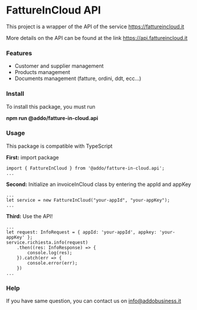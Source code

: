 # FattureInCloud API

This project is a wrapper of the API of the service https://fattureincloud.it

More details on the API can be found at the link https://api.fattureincloud.it

### Features
- Customer and supplier management
- Products management
- Documents management (fatture, ordini, ddt, ecc...)

### Install

To install this package, you must run 

**npm run @addo/fatture-in-cloud.api**

### Usage

This package is compatible with TypeScript

**First:** import package

```
import { FattureInCloud } from '@addo/fatture-in-cloud.api';
...
```
**Second:**  Initialize an invoiceInCloud class by entering the appId and appKey

```
...
let service = new FattureInCloud("your-appId", "your-appKey");
...
```

**Third:** Use the API!
```
...
let request: InfoRequest = { appId: 'your-appId', appkey: 'your-appKey' };
service.richiesta.info(request)
	.then((res: InfoResponse) => {
		console.log(res);
	}).catch(err => {
		console.error(err);
	})
...
```


### Help
If you have same question, you can contact us on info@addobusiness.it